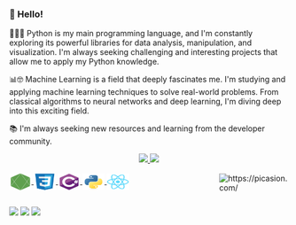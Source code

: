 ### 👋 Hello! 

🐍🐧🤖 Python is my main programming language, and I'm constantly exploring its powerful libraries for data analysis, manipulation, and visualization. I'm always seeking challenging and interesting projects that allow me to apply my Python knowledge.

📊🤓 Machine Learning is a field that deeply fascinates me. I'm studying and applying machine learning techniques to solve real-world problems. From classical algorithms to neural networks and deep learning, I'm diving deep into this exciting field.

📚 I'm always seeking new resources and learning from the developer community.

<div align="center">
  <a href="https://github.com/YasminLPS">
  <img width="49%" src="https://github-readme-stats.vercel.app/api?username=YasminLPS&show_icons=true&theme=cobalt&include_all_commits=true&count_private=true"/>
  <img img width="50%"" src="https://github-readme-stats.vercel.app/api/top-langs/?username=YasminLPS&layout=compact&langs_count=7&theme=cobalt"/>
</div>

<div style="display: inline_block"><br>
  <img align="center" alt="Yas-Js" height="30" width="40" src="https://raw.githubusercontent.com/devicons/devicon/master/icons/nodejs/nodejs-plain.svg">
  <img align="center" alt="Yas-DJANGO" height="30" width="40" src="https://raw.githubusercontent.com/devicons/devicon/master/icons/css3/css3-original.svg">
  <img align="center" alt="Yas-Csharp" height="30" width="40" src="https://raw.githubusercontent.com/devicons/devicon/master/icons/csharp/csharp-original.svg">
  <img align="center" alt="Yas-Python" height="30" width="40" src="https://raw.githubusercontent.com/devicons/devicon/master/icons/python/python-original.svg">
  <img align="center" alt="Yas-React" height="30" width="40" src="https://raw.githubusercontent.com/devicons/devicon/master/icons/react/react-original.svg">
  <a href="https://picasion.com/"><img align="right" src="https://i.picasion.com/pic92/4ec658c0776a688afa69ee9b526a75d7.gif" width="125" height="125" border="0" alt="https://picasion.com/" /></a><br /><a href="https://picasion.com/"></a>
</div>

  ##
  
  <div> 
  <a href="https://instagram.com/yas_lps" target="_blank"><img src="https://img.shields.io/badge/-Instagram-%23E4405F?style=for-the-badge&logo=instagram&logoColor=white" target="_blank"></a>
  <a href = "mailto:yasminqan54@gmail.com"><img src="https://img.shields.io/badge/Gmail-D14836?style=for-the-badge&logo=gmail&logoColor=white"></a>
  <a href="https://www.linkedin.com/in/yasmin-lopesaraujo" target="_blank"><img src="https://img.shields.io/badge/-LinkedIn-%230077B5?style=for-the-badge&logo=linkedin&logoColor=white" target="_blank"></a> 
</div>
